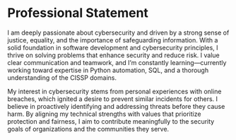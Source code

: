 # Professional Statement
I am deeply passionate about cybersecurity and driven by a strong sense of justice, equality, and the importance of safeguarding information. With a solid foundation in software development and cybersecurity principles, I thrive on solving problems that enhance security and reduce risk. I value clear communication and teamwork, and I’m constantly learning—currently working toward expertise in Python automation, SQL, and a thorough understanding of the CISSP domains.

My interest in cybersecurity stems from personal experiences with online breaches, which ignited a desire to prevent similar incidents for others. I believe in proactively identifying and addressing threats before they cause harm. By aligning my technical strengths with values that prioritize protection and fairness, I aim to contribute meaningfully to the security goals of organizations and the communities they serve.



